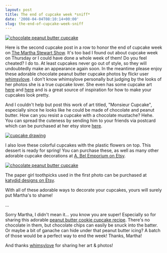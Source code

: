 ```yaml
---
layout: post
title: The end of cupcake week *sniff*
date: '2008-04-04T08:10:14+00:00'
slug: the-end-of-cupcake-week-sniff
---
```

<a href="http://www.flickr.com/photos/whimsy_girl/2381869596/"><img src="http://farm3.static.flickr.com/2150/2381869596_edd4e6c778.jpg?v=0" alt="chocolate peanut butter cupcake" /></a>

Here is the second cupcake post in a row to honor the end of cupcake week on <a href="http://www.marthastewart.com/martha?rsc=ts_Homepage_Homepage">The Martha Stewart Show</a>. It's too bad I found out about cupcake week on Thursday or I could have done a whole week of them! Do you feel cheated? I do to. At least cupcakes never go out of style, so they will undoubtedly make an appearance again soon. In the meantime please enjoy these adorable chocolate peanut butter cupcake photos by flickr user <a href="http://www.flickr.com/photos/whimsy_girl/">whimsylove</a>. I don't know whimsylove personally but judging by the looks of her photos she is a true cupcake lover. She even has some cupcake art <a href="http://www.flickr.com/photos/whimsy_girl/sets/72157603716084689/">here</a> and <a href="http://www.flickr.com/photos/whimsy_girl/sets/72157603753548572/">here</a> and is a great source of inspiration for how to make your cupcakes look pretty.

And I couldn't help but post this work of art titled, "Monsieur Cupcake", especially since he looks like he could be made of chocolate and peanut butter. How can you resist a cupcake with a chocolate mustache? Hehe. You can spread the cuteness by sending him to your friends via postcard which can be purchased at her etsy store <a href="http://www.etsy.com/view_listing.php?listing_id=10438827">here</a>.

<a href="http://www.flickr.com/photos/whimsy_girl/2215965646/in/set-72157603753548572/"><img src="http://farm3.static.flickr.com/2012/2215965646_fddc6e31c7.jpg?v=0" alt="cupcake drawing" /></a>

I also love these colorful cupcakes with the plastic flowers on top. This dessert is ready for spring! You can purchase these, as well as many other adorable cupcake decorations at <a href="http://www.etsy.com/shop.php?user_id=5105043">A. Bel Emporium on Etsy</a>.

<a href="http://www.flickr.com/photos/whimsy_girl/2381035949/"><img src="http://farm4.static.flickr.com/3268/2381035949_cde1c2b838.jpg?v=0" alt="chocolate peanut butter cupcake" /></a>

The paper girl toothpicks used in the first photo can be purchased at <a href="http://www.etsy.com/shop.php?user_id=5146919">katydid designs on Etsy</a>.

With all of these adorable ways to decorate your cupcakes, yours will surely put Martha's to shame! 

...

Sorry Martha, I didn't mean it... you know you are super! Especially so for sharing this adorable <a href="http://www.marthastewart.com/recipe/peanut-butter-cookie-cupcakes?autonomy_kw=peanut%20butter%20cupcake&rsc=header_1">peanut butter cookie cupcake recipe</a>. There's no chocolate in them, but chocolate chips can easily be snuck into the batter. Or maybe a bit of ganache can hide under that peanut butter icing? A batch of those would be a perfect way to end the week! Thanks, Martha!

And thanks <a href="http://www.flickr.com/photos/whimsy_girl/">whimsylove</a> for sharing her art & photos!
